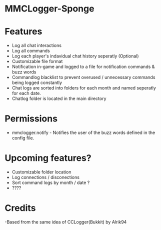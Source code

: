# MMCLogger-Sponge

# Features
- Log all chat interactions
- Log all commands
- Log each player's indavidual chat history seperatly (Optional)
- Customizable file format
- Notification in-game and logged to a file for notification commands & buzz words
- Commandlog blacklist to prevent overused / unnecessary commands being logged constantly 
- Chat logs are sorted into folders for each month and named seperatly for each date.
- Chatlog folder is located in the main directory

# Permissions
- mmclogger.notify - Notifies the user of the buzz words defined in the config file.

# Upcoming features?
- Customizable folder location
- Log connections / disconections
- Sort command logs by month / date ?
- ????

# Credits
-Based from the same idea of CCLogger(Bukkit) by Alrik94

